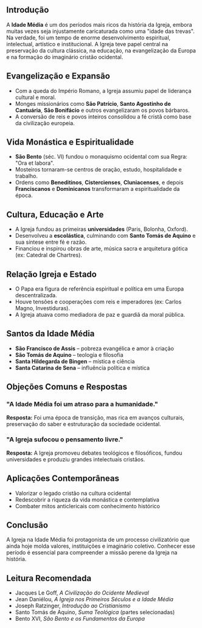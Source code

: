 ## Introdução

A **Idade Média** é um dos períodos mais ricos da história da Igreja, embora muitas vezes seja injustamente caricaturada como uma "idade das trevas". Na verdade, foi um tempo de enorme desenvolvimento espiritual, intelectual, artístico e institucional. A Igreja teve papel central na preservação da cultura clássica, na educação, na evangelização da Europa e na formação do imaginário cristão ocidental.

## Evangelização e Expansão

- Com a queda do Império Romano, a Igreja assumiu papel de liderança cultural e moral.
- Monges missionários como **São Patrício**, **Santo Agostinho de Cantuária**, **São Bonifácio** e outros evangelizaram os povos bárbaros.
- A conversão de reis e povos inteiros consolidou a fé cristã como base da civilização europeia.

## Vida Monástica e Espiritualidade

- **São Bento** (séc. VI) fundou o monaquismo ocidental com sua Regra: "Ora et labora".
- Mosteiros tornaram-se centros de oração, estudo, hospitalidade e trabalho.
- Ordens como **Beneditinos**, **Cistercienses**, **Cluniacenses**, e depois **Franciscanos** e **Dominicanos** transformaram a espiritualidade da época.

## Cultura, Educação e Arte

- A Igreja fundou as primeiras **universidades** (Paris, Bolonha, Oxford).
- Desenvolveu a **escolástica**, culminando com **Santo Tomás de Aquino** e sua síntese entre fé e razão.
- Financiou e inspirou obras de arte, música sacra e arquitetura gótica (ex: Catedral de Chartres).

## Relação Igreja e Estado

- O Papa era figura de referência espiritual e política em uma Europa descentralizada.
- Houve tensões e cooperações com reis e imperadores (ex: Carlos Magno, Investiduras).
- A Igreja atuava como mediadora de paz e guardiã da moral pública.

## Santos da Idade Média

- **São Francisco de Assis** – pobreza evangélica e amor à criação
- **São Tomás de Aquino** – teologia e filosofia
- **Santa Hildegarda de Bingen** – mística e ciência
- **Santa Catarina de Sena** – influência política e mística

## Objeções Comuns e Respostas

### "A Idade Média foi um atraso para a humanidade."

**Resposta:** Foi uma época de transição, mas rica em avanços culturais, preservação do saber e estruturação da sociedade ocidental.

### "A Igreja sufocou o pensamento livre."

**Resposta:** A Igreja promoveu debates teológicos e filosóficos, fundou universidades e produziu grandes intelectuais cristãos.

## Aplicações Contemporâneas

- Valorizar o legado cristão na cultura ocidental
- Redescobrir a riqueza da vida monástica e contemplativa
- Combater mitos anticlericais com conhecimento histórico

## Conclusão

A Igreja na Idade Média foi protagonista de um processo civilizatório que ainda hoje molda valores, instituições e imaginário coletivo. Conhecer esse período é essencial para compreender a missão perene da Igreja na história.

## Leitura Recomendada

- Jacques Le Goff, _A Civilização do Ocidente Medieval_
- Jean Daniélou, _A Igreja nos Primeiros Séculos e a Idade Média_
- Joseph Ratzinger, _Introdução ao Cristianismo_
- Santo Tomás de Aquino, _Suma Teológica_ (partes selecionadas)
- Bento XVI, _São Bento e os Fundamentos da Europa_
